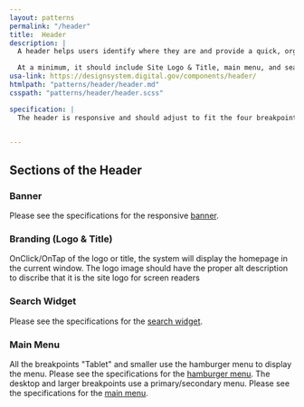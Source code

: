 ```yaml
---
layout: patterns
permalink: "/header"
title:  Header
description: |
  A header helps users identify where they are and provide a quick, organized way to reach the main sections of a website.

  At a minimum, it should include Site Logo & Title, main menu, and search (if site search exist).
usa-link: https://designsystem.digital.gov/components/header/
htmlpath: "patterns/header/header.md"
csspath: "patterns/header/header.scss"

specification: |
  The header is responsive and should adjust to fit the four breakpoints.


---
```

<!--- if extra information is needed for this pattern, write here in Markdown. -->
<!--- to learn markdown format go to https://docs.github.com/en/github/writing-on-github/basic-writing-and-formatting-syntax -->

## Sections of the Header

### Banner
Please see the specifications for the responsive [banner](/banner).

### Branding (Logo & Title)
OnClick/OnTap of the logo or title, the system will display the homepage in the current window.
The logo image should have the proper alt description to discribe that it is the site logo for screen readers

### Search Widget
Please see the specifications for the [search widget](/search-widget).

### Main Menu
All the breakpoints "Tablet" and smaller use the hamburger menu to display the menu. Please see the specifications for the [hamburger menu](/hamburger-menu).
The desktop and larger breakpoints use a primary/secondary menu. Please see the specifications for the [main menu](/main-menu).
